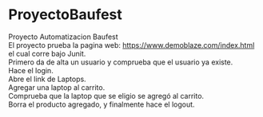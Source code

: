 # ProyectoBaufest
Proyecto Automatizacion Baufest <br />
El  proyecto prueba la pagina web:
https://www.demoblaze.com/index.html el cual corre bajo Junit.<br />
Primero da de alta un usuario y comprueba que el usuario ya existe.<br />
Hace el login. <br />
Abre el link de Laptops. <br />
Agregar una laptop al carrito.<br />
Comprueba que  la laptop  que se eligio se agregó al carrito.<br />
Borra el producto agregado, 
y finalmente hace el logout.
